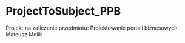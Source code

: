 # ProjectToSubject_PPB
Projekt na zaliczenie przedmiotu: Projektowanie portali biznesowych.
Mateusz Molik
